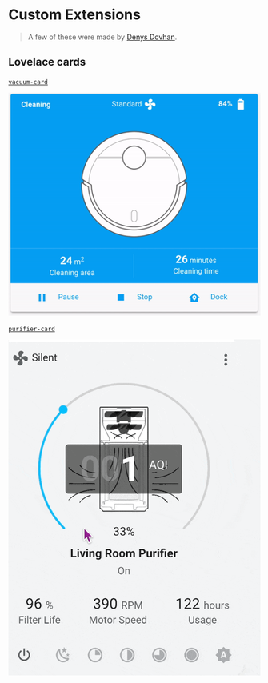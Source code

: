 # Custom Extensions

> A few of these were made by [Denys Dovhan](https://github.com/denysdovhan/smart-home).

## Lovelace cards

[`vacuum-card`](https://github.com/denysdovhan/vacuum-card)


![](../images/gifs/denys-vacuum.gif)


[`purifier-card`](https://github.com/denysdovhan/purifier-card)

![](../images/gifs/purifier.gif)